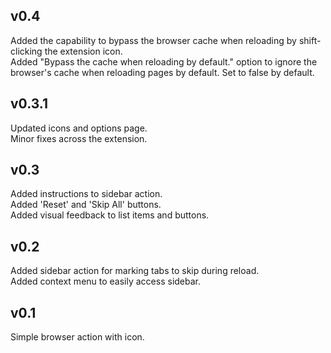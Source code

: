 ## v0.4

Added the capability to bypass the browser cache when reloading by shift-clicking the extension icon.  
Added "Bypass the cache when reloading by default." option to ignore the browser's cache when reloading pages by default. Set to false by default.

## v0.3.1

Updated icons and options page.  
Minor fixes across the extension.

## v0.3

Added instructions to sidebar action.  
Added 'Reset' and 'Skip All' buttons.  
Added visual feedback to list items and buttons.

## v0.2

Added sidebar action for marking tabs to skip during reload.  
Added context menu to easily access sidebar.

## v0.1

Simple browser action with icon.

